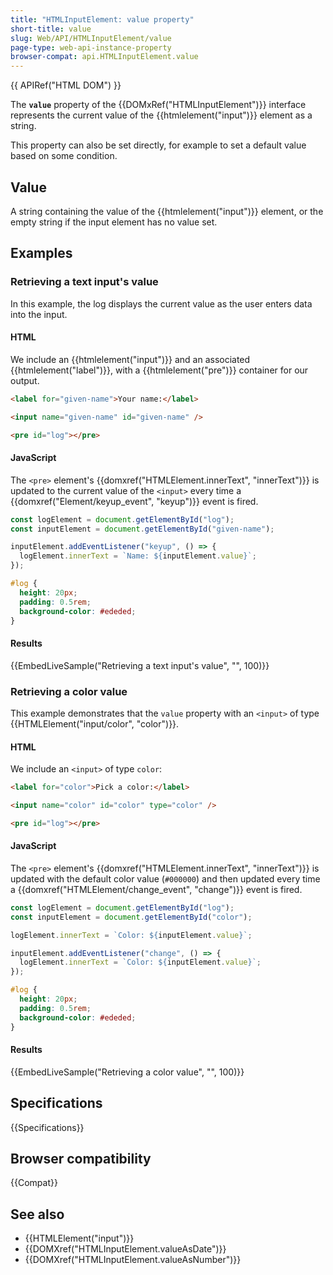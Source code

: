 ```yaml
---
title: "HTMLInputElement: value property"
short-title: value
slug: Web/API/HTMLInputElement/value
page-type: web-api-instance-property
browser-compat: api.HTMLInputElement.value
---
```


{{ APIRef("HTML DOM") }}

The **`value`** property of the {{DOMxRef("HTMLInputElement")}} interface represents the current value of the {{htmlelement("input")}} element as a string.

This property can also be set directly, for example to set a default value based on some condition.

## Value

A string containing the value of the {{htmlelement("input")}} element, or the empty string if the input element has no value set.

## Examples

### Retrieving a text input's value

In this example, the log displays the current value as the user enters data into the input.

#### HTML

We include an {{htmlelement("input")}} and an associated {{htmlelement("label")}}, with a {{htmlelement("pre")}} container for our output.

```html
<label for="given-name">Your name:</label>

<input name="given-name" id="given-name" />

<pre id="log"></pre>
```

#### JavaScript

The `<pre>` element's {{domxref("HTMLElement.innerText", "innerText")}} is updated to the current value of the `<input>` every time a {{domxref("Element/keyup_event", "keyup")}} event is fired.

```js
const logElement = document.getElementById("log");
const inputElement = document.getElementById("given-name");

inputElement.addEventListener("keyup", () => {
  logElement.innerText = `Name: ${inputElement.value}`;
});
```

```css hidden
#log {
  height: 20px;
  padding: 0.5rem;
  background-color: #ededed;
}
```

#### Results

{{EmbedLiveSample("Retrieving a text input's value", "", 100)}}

### Retrieving a color value

This example demonstrates that the `value` property with an `<input>` of type {{HTMLElement("input/color", "color")}}.

#### HTML

We include an `<input>` of type `color`:

```html
<label for="color">Pick a color:</label>

<input name="color" id="color" type="color" />

<pre id="log"></pre>
```

#### JavaScript

The `<pre>` element's {{domxref("HTMLElement.innerText", "innerText")}} is updated with the default color value (`#000000`) and then updated every time a {{domxref("HTMLElement/change_event", "change")}} event is fired.

```js
const logElement = document.getElementById("log");
const inputElement = document.getElementById("color");

logElement.innerText = `Color: ${inputElement.value}`;

inputElement.addEventListener("change", () => {
  logElement.innerText = `Color: ${inputElement.value}`;
});
```

```css hidden
#log {
  height: 20px;
  padding: 0.5rem;
  background-color: #ededed;
}
```

#### Results

{{EmbedLiveSample("Retrieving a color value", "", 100)}}

## Specifications

{{Specifications}}

## Browser compatibility

{{Compat}}

## See also

- {{HTMLElement("input")}}
- {{DOMXref("HTMLInputElement.valueAsDate")}}
- {{DOMXref("HTMLInputElement.valueAsNumber")}}
